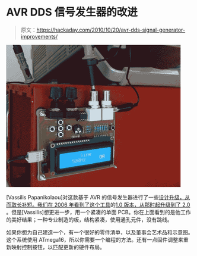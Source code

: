 # AVR DDS 信号发生器的改进

> 原文：<https://hackaday.com/2010/10/20/avr-dds-signal-generator-improvements/>

![](img/9bb33803389fc73601f5b7850cac0894.png "avr-dds-signal-generator-version-2-plus")

[Vassilis Papanikolaou]对这款基于 AVR 的信号发生器进行了一些[设计升级，从而取长补短。我们在 2006 年看到了这个工具](http://www.electronics-lab.com/projects/test/013/index.html)的[1.0 版本，从那时起](http://hackaday.com/2006/09/24/simple-signal-generator/)[升级到了 2.0](http://www.scienceprog.com/avr-dds-signal-generator-v20/) 。但是[Vassilis]想更进一步，用一个紧凑的单面 PCB。你在上面看到的是他工作的美好结果；一种专业制造的板，结构紧凑，使用通孔元件，没有跳线。

如果你想为自己建造一个，有一个很好的零件清单，以及董事会艺术品和示意图。这个系统使用 ATmega16，所以你需要一个编程的方法。还有一点固件调整来重新映射控制按钮，以匹配更新的硬件布局。